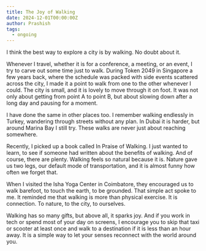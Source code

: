 ```yaml
---
title: The Joy of Walking
date: 2024-12-01T00:00:00Z
author: Prashish
tags:
  - ongoing
---
```

I think the best way to explore a city is by walking. No doubt about it.

Whenever I travel, whether it is for a conference, a meeting, or an event, I try to carve out some time just to walk. During Token 2049 in Singapore a few years back, where the schedule was packed with side events scattered across the city, I made it a point to walk from one to the other whenever I could. The city is small, and it is lovely to move through it on foot. It was not only about getting from point A to point B, but about slowing down after a long day and pausing for a moment.

I have done the same in other places too. I remember walking endlessly in Turkey, wandering through streets without any plan. In Dubai it is harder, but around Marina Bay I still try. These walks are never just about reaching somewhere.

Recently, I picked up a book called In Praise of Walking. I just wanted to learn, to see if someone had written about the benefits of walking. And of course, there are plenty. Walking feels so natural because it is. Nature gave us two legs, our default mode of transportation, and it is almost funny how often we forget that.

When I visited the Isha Yoga Center in Coimbatore, they encouraged us to walk barefoot, to touch the earth, to be grounded. That simple act spoke to me. It reminded me that walking is more than physical exercise. It is connection. To nature, to the city, to ourselves.

Walking has so many gifts, but above all, it sparks joy. And if you work in tech or spend most of your day on screens, I encourage you to skip that taxi or scooter at least once and walk to a destination if it is less than an hour away. It is a simple way to let your senses reconnect with the world around you.


